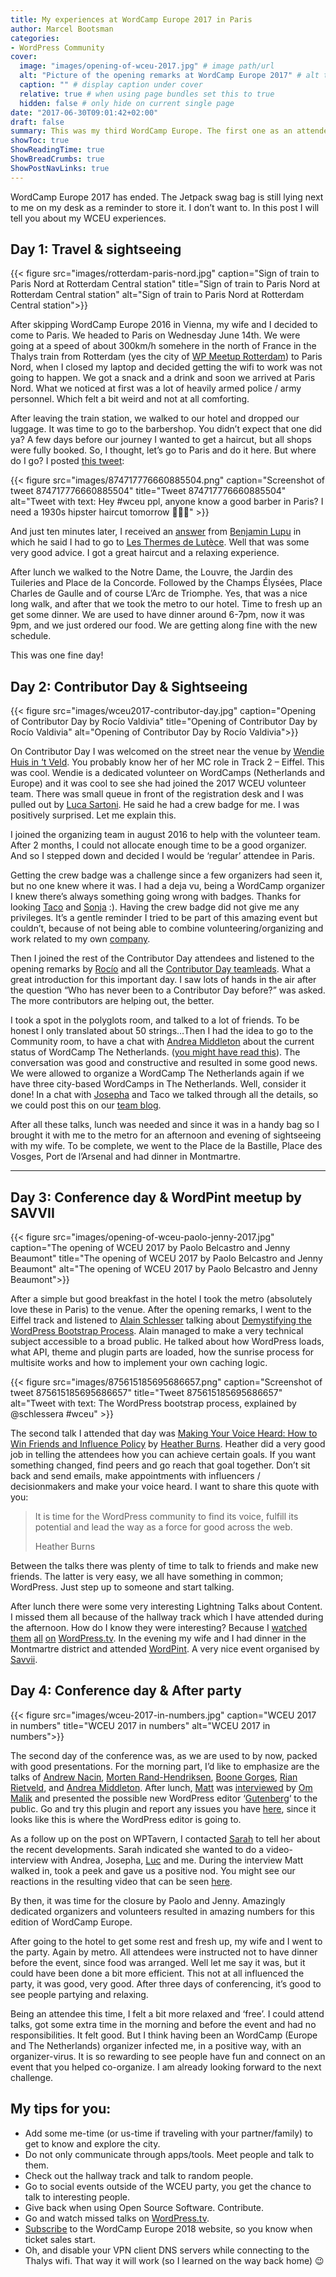 ```yaml
---
title: My experiences at WordCamp Europe 2017 in Paris
author: Marcel Bootsman
categories:
- WordPress Community
cover: 
  image: "images/opening-of-wceu-2017.jpg" # image path/url
  alt: "Picture of the opening remarks at WordCamp Europe 2017" # alt text
  caption: "" # display caption under cover
  relative: true # when using page bundles set this to true
  hidden: false # only hide on current single page
date: "2017-06-30T09:01:42+02:00"
draft: false
summary: This was my third WordCamp Europe. The first one as an attendee, and not a co-organizer. Let me tell you about my experiences.
showToc: true
ShowReadingTime: true
ShowBreadCrumbs: true
ShowPostNavLinks: true
---
```

WordCamp Europe 2017 has ended. The Jetpack swag bag is still lying next to me on my desk as a reminder to store it. I don’t want to. In this post I will tell you about my WCEU experiences.

Day 1: Travel &amp; sightseeing
-------------------------------

{{< figure src="images/rotterdam-paris-nord.jpg" caption="Sign of train to Paris Nord at Rotterdam Central station" title="Sign of train to Paris Nord at Rotterdam Central station" alt="Sign of train to Paris Nord at Rotterdam Central station">}}

After skipping WordCamp Europe 2016 in Vienna, my wife and I decided to come to Paris. We headed to Paris on Wednesday June 14th. We were going at a speed of about 300km/h somehere in the north of France in the Thalys train from Rotterdam (yes the city of [WP Meetup Rotterdam](https://www.meetup.com/Rotterdam-WordPress-Meetup/)) to Paris Nord, when I closed my laptop and decided getting the wifi to work was not going to happen. We got a snack and a drink and soon we arrived at Paris Nord. What we noticed at first was a lot of heavily armed police / army personnel. Which felt a bit weird and not at all comforting.

After leaving the train station, we walked to our hotel and dropped our luggage. It was time to go to the barbershop. You didn’t expect that one did ya? A few days before our journey I wanted to get a haircut, but all shops were fully booked. So, I thought, let’s go to Paris and do it here. But where do I go? I posted [this tweet](/tweets/874717776660885504/):

{{< figure src="images/874717776660885504.png" caption="Screenshot of tweet 874717776660885504" title="Tweet 874717776660885504" alt="Tweet with text: Hey #wceu ppl, anyone know a good barber in Paris? I need a 1930s hipster haircut tomorrow 💇🏼‍♂️" >}}

And just ten minutes later, I received an [answer](https://twitter.com/benjaminlupu/status/874720637062967297) from [Benjamin Lupu](https://twitter.com/benjaminlupu) in which he said I had to go to [Les Thermes de Lutèce](https://www.tripadvisor.com/Attraction_Review-g187147-d4938757-Reviews-Les_Thermes_de_Lutece-Paris_Ile_de_France.html). Well that was some very good advice. I got a great haircut and a relaxing experience. 

After lunch we walked to the Notre Dame, the Louvre, the Jardin des Tuileries and Place de la Concorde. Followed by the Champs Élysées, Place Charles de Gaulle and of course L’Arc de Triomphe. Yes, that was a nice long walk, and after that we took the metro to our hotel. Time to fresh up an get some dinner. We are used to have dinner around 6-7pm, now it was 9pm, and we just ordered our food. We are getting along fine with the new schedule.

This was one fine day!

Day 2: Contributor Day &amp; Sightseeing
----------------------------------------

{{< figure src="images/wceu2017-contributor-day.jpg" caption="Opening of Contributor Day by Rocío Valdivia" title="Opening of Contributor Day by Rocío Valdivia" alt="Opening of Contributor Day by Rocío Valdivia">}}

On Contributor Day I was welcomed on the street near the venue by [Wendie Huis in ‘t Veld](http://www.wendiehuisintveld.nl/). You probably know her of her MC role in Track 2 – Eiffel. This was cool. Wendie is a dedicated volunteer on WordCamps (Netherlands and Europe) and it was cool to see she had joined the 2017 WCEU volunteer team. There was small queue in front of the registration desk and I was pulled out by [Luca Sartoni](https://luca.blog/). He said he had a crew badge for me. I was positively surprised. Let me explain this.

I joined the organizing team in august 2016 to help with the volunteer team. After 2 months, I could not allocate enough time to be a good organizer. And so I stepped down and decided I would be ‘regular’ attendee in Paris.

Getting the crew badge was a challenge since a few organizers had seen it, but no one knew where it was. I had a deja vu, being a WordCamp organizer I knew there’s always something going wrong with badges. Thanks for looking [Taco](https://tacoverdo.com/) and [Sonja](https://sonjaleix.com/) :). Having the crew badge did not give me any privileges. It’s a gentle reminder I tried to be part of this amazing event but couldn’t, because of not being able to combine volunteering/organizing and work related to my own [company](https://nostromo.nl/).

Then I joined the rest of the Contributor Day attendees and listened to the opening remarks by [Rocío](https://rocio.blog/) and all the [Contributor Day teamleads](https://2017.europe.wordcamp.org/2017/05/17/everything-you-need-to-know-about-wceu-contributor-day/). What a great introduction for this important day. I saw lots of hands in the air after the question “Who has never been to a Contributor Day before?” was asked. The more contributors are helping out, the better.

I took a spot in the polyglots room, and talked to a lot of friends. To be honest I only translated about 50 strings…Then I had the idea to go to the Community room, to have a chat with [Andrea Middleton](https://andreamiddleton.blog/) about the current status of WordCamp The Netherlands. ([you might have read this](https://wptavern.com/wordpress-community-support-shuts-down-wordcamp-netherlands-in-favor-of-city-based-wordcamps)). The conversation was good and constructive and resulted in some good news. We were allowed to organize a WordCamp The Netherlands again if we have three city-based WordCamps in The Netherlands. Well, consider it done! In a chat with [Josepha](https://josepha.blog/) and Taco we talked through all the details, so we could post this on our [team blog](https://nl.wordpress.org/2017/06/15/toch-toekomst-voor-wordcamp-nederland/).

After all these talks, lunch was needed and since it was in a handy bag so I brought it with me to the metro for an afternoon and evening of sightseeing with my wife. To be complete, we went to the Place de la Bastille, Place des Vosges, Port de l’Arsenal and had dinner in Montmartre.

- - - - - -

Day 3: Conference day &amp; WordPint meetup by SAVVII
-----------------------------------------------------

{{< figure src="images/opening-of-wceu-paolo-jenny-2017.jpg" caption="The opening of WCEU 2017 by Paolo Belcastro and Jenny Beaumont" title="The opening of WCEU 2017 by Paolo Belcastro and Jenny Beaumont" alt="The opening of WCEU 2017 by Paolo Belcastro and Jenny Beaumont">}}

After a simple but good breakfast in the hotel I took the metro (absolutely love these in Paris) to the venue. After the opening remarks, I went to the Eiffel track and listened to [Alain Schlesser](http://www.alainschlesser.com/) talking about [Demystifying the WordPress Bootstrap Process](https://wordpress.tv/2017/06/22/alain-schlesser-demystifying-the-wordpress-bootstrap-process/). Alain managed to make a very technical subject accessible to a broad public. He talked about how WordPress loads, what API, theme and plugin parts are loaded, how the sunrise process for multisite works and how to implement your own caching logic.

{{< figure src="images/875615185695686657.png" caption="Screenshot of tweet 875615185695686657" title="Tweet 875615185695686657" alt="Tweet with text: The WordPress bootstrap process, explained by @schlessera #wceu" >}}

The second talk I attended that day was [Making Your Voice Heard: How to Win Friends and Influence Policy](https://wordpress.tv/2017/06/21/heather-burns-making-your-voice-heard-how-to-win-friends-and-influence-policy/) by [Heather Burns](https://webdevlaw.uk/). Heather did a very good job in telling the attendees how you can achieve certain goals. If you want something changed, find peers and go reach that goal together. Don’t sit back and send emails, make appointments with influencers / decisionmakers and make your voice heard. I want to share this quote with you:

> It is time for the WordPress community to find its voice, fulfill its potential and lead the way as a force for good across the web.
> 
> Heather Burns

Between the talks there was plenty of time to talk to friends and make new friends. The latter is very easy, we all have something in common; WordPress. Just step up to someone and start talking.

After lunch there were some very interesting Lightning Talks about Content. I missed them all because of the hallway track which I have attended during the afternoon. How do I know they were interesting? Because I [watched](http://wordpress.tv/2017/06/22/syed-balkhi-how-to-repurpose-your-content-to-boost-your-traffic/) [them](http://wordpress.tv/2017/06/21/dario-jazbec-hrvatin-how-to-write-to-achieve-your-goals-writing-tips-for-everyone/) [all](http://wordpress.tv/2017/06/22/jen-miller-local-seo-creating-website-content-that-matters-regionally-2/) [on](http://wordpress.tv/2017/06/22/monique-dubbelman-the-importance-of-information-architecture-organise-content-to-improve-user-experience/) [WordPress.tv](http://wordpress.tv/event/wordcamp-europe-2017/). In the evening my wife and I had dinner in the Montmartre district and attended [WordPint](https://www.savvii.nl/blog/wordpint-wceu-2017/). A very nice event organised by [Savvii](https://www.savvii.nl/).

Day 4: Conference day &amp; After party
---------------------------------------

{{< figure src="images/wceu-2017-in-numbers.jpg" caption="WCEU 2017 in numbers" title="WCEU 2017 in numbers" alt="WCEU 2017 in numbers">}}

The second day of the conference was, as we are used to by now, packed with good presentations. For the morning part, I’d like to emphasize are the talks of [Andrew Nacin](http://wordpress.tv/2017/06/21/andrew-nacin-people-over-code/), [Morten Rand-Hendriksen](http://wordpress.tv/?s=CSS+Grid+Changes+Everything), [Boone Gorges](http://wordpress.tv/2017/06/21/boone-gorges-the-pernicious-myth-of-the-code-poet/), [Rian Rietveld](http://wordpress.tv/2017/06/22/rian-rietveld-accessibility-in-the-age-of-the-headless-cms/), and [Andrea Middleton](http://wordpress.tv/2017/06/21/andrea-middleton-how-wordpress-communities-are-built/). After lunch, [Matt](https://ma.tt/) was [interviewed](http://wordpress.tv/2017/06/27/interview-and-qanda-with-matt-mullenweg/) by [Om Malik](https://om.co/) and presented the possible new WordPress editor ‘[Gutenberg](https://wordpress.org/plugins/gutenberg/)‘ to the public. Go and try this plugin and report any issues you have [here](https://github.com/WordPress/gutenberg/issues), since it looks like this is where the WordPress editor is going to.

As a follow up on the post on WPTavern, I contacted [Sarah](https://twitter.com/pollyplummer) to tell her about the recent developments. Sarah indicated she wanted to do a video-interview with Andrea, Josepha, [Luc](https://lucp.nl/) and me. During the interview Matt walked in, took a peek and gave us a positive nod. You might see our reactions in the resulting video that can be seen [here](https://wptavern.com/wordcamp-netherlands-reinstated-for-2018).

By then, it was time for the closure by Paolo and Jenny. Amazingly dedicated organizers and volunteers resulted in amazing numbers for this edition of WordCamp Europe.

After going to the hotel to get some rest and fresh up, my wife and I went to the party. Again by metro. All attendees were instructed not to have dinner before the event, since food was arranged. Well let me say it was, but it could have been done a bit more efficient. This not at all influenced the party, it was good, very good. After three days of conferencing, it’s good to see people partying and relaxing.

Being an attendee this time, I felt a bit more relaxed and ‘free’. I could attend talks, got some extra time in the morning and before the event and had no responsibilities. It felt good. But I think having been an WordCamp (Europe and The Netherlands) organizer infected me, in a positive way, with an organizer-virus. It is so rewarding to see people have fun and connect on an event that you helped co-organize. I am already looking forward to the next challenge.

My tips for you:
----------------

- Add some me-time (or us-time if traveling with your partner/family) to get to know and explore the city.
- Do not only communicate through apps/tools. Meet people and talk to them.
- Check out the hallway track and talk to random people.
- Go to social events outside of the WCEU party, you get the chance to talk to interesting people.
- Give back when using Open Source Software. Contribute.
- Go and watch missed talks on [WordPress.tv](https://wordpress.tv/event/wordcamp-europe-2017/).
- [Subscribe](https://2018.europe.wordcamp.org/) to the WordCamp Europe 2018 website, so you know when ticket sales start.
- Oh, and disable your VPN client DNS servers while connecting to the Thalys wifi. That way it will work (so I learned on the way back home) 😉